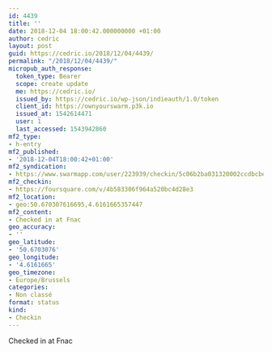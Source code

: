 ```yaml
---
id: 4439
title: ''
date: 2018-12-04 18:00:42.000000000 +01:00
author: cedric
layout: post
guid: https://cedric.io/2018/12/04/4439/
permalink: "/2018/12/04/4439/"
micropub_auth_response:
  token_type: Bearer
  scope: create update
  me: https://cedric.io/
  issued_by: https://cedric.io/wp-json/indieauth/1.0/token
  client_id: https://ownyourswarm.p3k.io
  issued_at: 1542614471
  user: 1
  last_accessed: 1543942860
mf2_type:
- h-entry
mf2_published:
- '2018-12-04T18:00:42+01:00'
mf2_syndication:
- https://www.swarmapp.com/user/223939/checkin/5c06b2ba031320002ccdbcbe
mf2_checkin:
- https://foursquare.com/v/4b583306f964a520bc4d28e3
mf2_location:
- geo:50.670307616695,4.6161665357447
mf2_content:
- Checked in at Fnac
geo_accuracy:
- ''
geo_latitude:
- '50.6703076'
geo_longitude:
- '4.6161665'
geo_timezone:
- Europe/Brussels
categories:
- Non classé
format: status
kind:
- Checkin
---
```

Checked in at Fnac